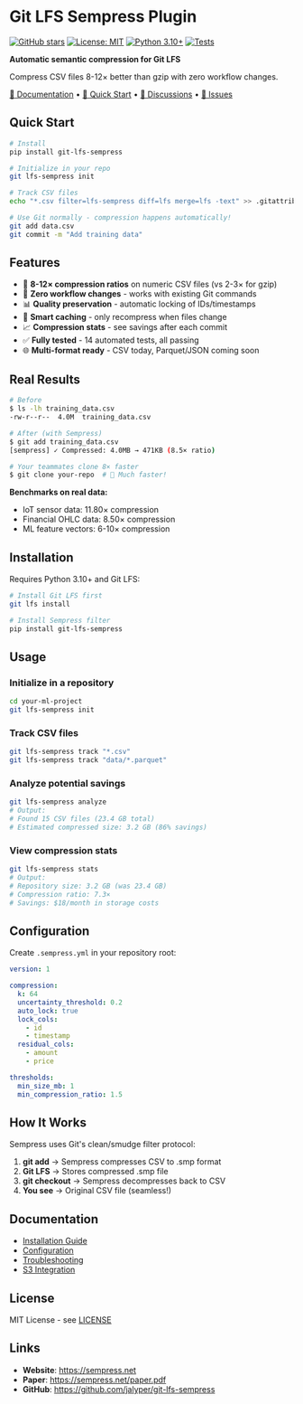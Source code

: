 # Git LFS Sempress Plugin

[![GitHub stars](https://img.shields.io/github/stars/jalyper/git-lfs-sempress?style=social)](https://github.com/jalyper/git-lfs-sempress/stargazers)
[![License: MIT](https://img.shields.io/badge/License-MIT-blue.svg)](https://opensource.org/licenses/MIT)
[![Python 3.10+](https://img.shields.io/badge/python-3.10+-blue.svg)](https://www.python.org/downloads/)
[![Tests](https://github.com/jalyper/git-lfs-sempress/actions/workflows/health-check.yml/badge.svg)](https://github.com/jalyper/git-lfs-sempress/actions)

**Automatic semantic compression for Git LFS**

Compress CSV files 8-12× better than gzip with zero workflow changes.

[📖 Documentation](https://sempress.net/paper.pdf) • [🚀 Quick Start](#quick-start) • [💬 Discussions](https://github.com/jalyper/git-lfs-sempress/discussions) • [🐛 Issues](https://github.com/jalyper/git-lfs-sempress/issues)

## Quick Start

```bash
# Install
pip install git-lfs-sempress

# Initialize in your repo
git lfs-sempress init

# Track CSV files
echo "*.csv filter=lfs-sempress diff=lfs merge=lfs -text" >> .gitattributes

# Use Git normally - compression happens automatically!
git add data.csv
git commit -m "Add training data"
```

## Features

- 🚀 **8-12× compression ratios** on numeric CSV files (vs 2-3× for gzip)
- 🔄 **Zero workflow changes** - works with existing Git commands
- 📊 **Quality preservation** - automatic locking of IDs/timestamps
- 💾 **Smart caching** - only recompress when files change
- 📈 **Compression stats** - see savings after each commit
- ✅ **Fully tested** - 14 automated tests, all passing
- 🌐 **Multi-format ready** - CSV today, Parquet/JSON coming soon

## Real Results

```bash
# Before
$ ls -lh training_data.csv
-rw-r--r--  4.0M  training_data.csv

# After (with Sempress)
$ git add training_data.csv
[sempress] ✓ Compressed: 4.0MB → 471KB (8.5× ratio)

# Your teammates clone 8× faster
$ git clone your-repo  # 🚀 Much faster!
```

**Benchmarks on real data:**
- IoT sensor data: 11.80× compression
- Financial OHLC data: 8.50× compression  
- ML feature vectors: 6-10× compression

## Installation

Requires Python 3.10+ and Git LFS:

```bash
# Install Git LFS first
git lfs install

# Install Sempress filter
pip install git-lfs-sempress
```

## Usage

### Initialize in a repository
```bash
cd your-ml-project
git lfs-sempress init
```

### Track CSV files
```bash
git lfs-sempress track "*.csv"
git lfs-sempress track "data/*.parquet"
```

### Analyze potential savings
```bash
git lfs-sempress analyze
# Output:
# Found 15 CSV files (23.4 GB total)
# Estimated compressed size: 3.2 GB (86% savings)
```

### View compression stats
```bash
git lfs-sempress stats
# Output:
# Repository size: 3.2 GB (was 23.4 GB)
# Compression ratio: 7.3×
# Savings: $18/month in storage costs
```

## Configuration

Create `.sempress.yml` in your repository root:

```yaml
version: 1

compression:
  k: 64
  uncertainty_threshold: 0.2
  auto_lock: true
  lock_cols:
    - id
    - timestamp
  residual_cols:
    - amount
    - price

thresholds:
  min_size_mb: 1
  min_compression_ratio: 1.5
```

## How It Works

Sempress uses Git's clean/smudge filter protocol:

1. **git add** → Sempress compresses CSV to .smp format
2. **Git LFS** → Stores compressed .smp file
3. **git checkout** → Sempress decompresses back to CSV
4. **You see** → Original CSV file (seamless!)

## Documentation

- [Installation Guide](docs/installation.md)
- [Configuration](docs/configuration.md)
- [Troubleshooting](docs/troubleshooting.md)
- [S3 Integration](docs/s3_integration.md)

## License

MIT License - see [LICENSE](LICENSE)

## Links

- **Website**: https://sempress.net
- **Paper**: https://sempress.net/paper.pdf
- **GitHub**: https://github.com/jalyper/git-lfs-sempress
